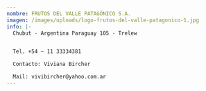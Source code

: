 ```yaml
---
nombre: FRUTOS DEL VALLE PATAGÓNICO S.A.
imagen: /images/uploads/logo-frutos-del-valle-patagonico-1.jpg
info: |-
  Chubut - Argentina Paraguay 105 - Trelew


  Tel. +54 – 11 33334381

  Contacto: Viviana Bircher  

  Mail: vivibircher@yahoo.com.ar
---
```

